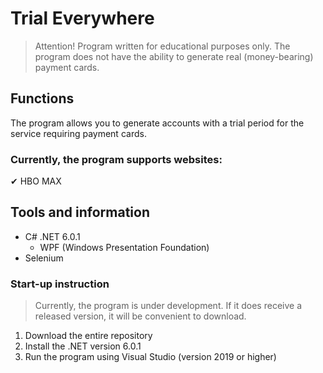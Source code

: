 # Trial Everywhere
> Attention! Program written for educational purposes only. The program does not have the ability to generate real (money-bearing) payment cards.

## Functions
The program allows you to generate accounts with a trial period for the service requiring payment cards.

### Currently, the program supports websites:
✔ HBO MAX

## Tools and information
- C# .NET 6.0.1
  - WPF (Windows Presentation Foundation)  
- Selenium

### Start-up instruction
> Currently, the program is under development. If it does receive a released version, it will be convenient to download.

1. Download the entire repository
2. Install the .NET version 6.0.1
3. Run the program using Visual Studio (version 2019 or higher)
